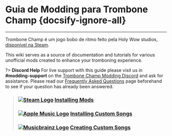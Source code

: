 # Guia de Modding para Trombone Champ {docsify-ignore-all}
---
Trombone Champ é um jogo bobo de ritmo feito pela Holy Wow studios, [disponível na Steam](https://store.steampowered.com/app/1059990/Trombone_Champ/).

This wiki serves as a source of documentation and tutorials for various unofficial mods created to enhance your tromboning experience.

?> **Discord Help** For live support with this guide please visit us in **#modding-support** on the [Trombone Champ Modding Discord](https://discord.gg/KVzKRsbetJ) and ask for assistance. Please read our [Frequently Asked Questions](faq) page beforehand to see if your question has already been answered.

> ### [![Steam Logo](https://icongr.am/simple/steam.svg?color=A9A9A9&size=18.72)](pc-guide)&nbsp;[**Installing Mods**](installing-mods)
> 
> ### [![Apple Music Logo](https://icongr.am/simple/applemusic.svg?color=A9A9A9&size=18.72)](pc-guide)&nbsp;[**Installing Custom Songs**](installing-songs)
> 
> ### [![Musicbrainz Logo](https://icongr.am/simple/musicbrainz.svg?color=A9A9A9&size=18.72)](pc-guide)&nbsp;[**Creating Custom Songs**](creating-charts)
> 
><!-- > ### \[![Steam Logo\](https://icongr.am/simple/steam.svg?color=A9A9A9&size=18.72)](pc-guide)&nbsp;\[**Creating Mods**\](pc-guide) -->